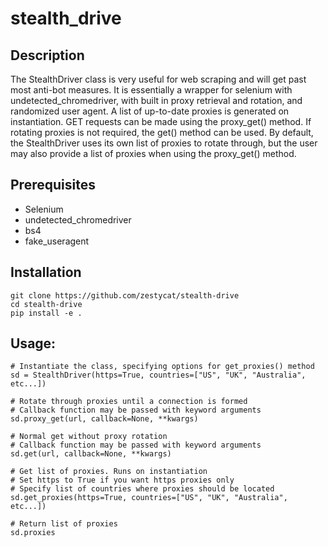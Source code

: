 # stealth_drive
## Description
The StealthDriver class is very useful for web scraping and will get past most anti-bot measures. 
It is essentially a wrapper for selenium with undetected_chromedriver, with built in proxy retrieval and rotation, and randomized user agent.
A list of up-to-date proxies is generated on instantiation. GET requests can be made using the proxy_get() method. If rotating proxies is not required, the get() method can be used.
By default, the StealthDriver uses its own list of proxies to rotate through, but the user may also provide a list of proxies when using the proxy_get() method.

## Prerequisites
- Selenium
- undetected_chromedriver
- bs4
- fake_useragent

## Installation
```
git clone https://github.com/zestycat/stealth-drive
cd stealth-drive
pip install -e .
```

## Usage:
```
# Instantiate the class, specifying options for get_proxies() method
sd = StealthDriver(https=True, countries=["US", "UK", "Australia", etc...])

# Rotate through proxies until a connection is formed
# Callback function may be passed with keyword arguments
sd.proxy_get(url, callback=None, **kwargs)

# Normal get without proxy rotation
# Callback function may be passed with keyword arguments
sd.get(url, callback=None, **kwargs)

# Get list of proxies. Runs on instantiation
# Set https to True if you want https proxies only
# Specify list of countries where proxies should be located
sd.get_proxies(https=True, countries=["US", "UK", "Australia", etc...])

# Return list of proxies
sd.proxies
```


